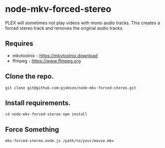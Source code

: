 # node-mkv-forced-stereo

PLEX will sometimes not play videos with mono audio tracks.  This creates a forced stereo track and removes the original audio tracks.

## Requires

* mkvtoolnix - https://mkvtoolnix.download
* ffmpeg - https://www.ffmpeg.org

## Clone the repo.

`git clone git@github.com:pjobson/node-mkv-forced-stereo.git`

## Install requirements.

`cd node-mkv-forced-stereo
  npm install`

## Force Something

`mkv-forced-stereo.node.js /path/to/your/movie.mkv`

